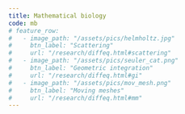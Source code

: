 ```yaml
---
title: Mathematical biology
code: mb
# feature_row:
#   - image_path: "/assets/pics/helmholtz.jpg" 
#     btn_label: "Scattering"
#     url: "/research/diffeq.html#scattering"
#   - image_path: "/assets/pics/seuler_cat.png" 
#     btn_label: "Geometric integration"
#     url: "/research/diffeq.html#gi"
#   - image_path: "/assets/pics/mov_mesh.png" 
#     btn_label: "Moving meshes"
#     url: "/research/diffeq.html#mm"
---
```

<!--{% include feature_row %}-->

<!-- <p>We have a long-standing and broad interest in the numerical analysis of differential equations.</p> -->
<!---->
<!-- <p class="notice--info" id="scattering"><strong>High-frequency scattering </strong> Our understanding of acoustic and electromagnetic wave scattering underpins technologies such as radar, sonar, telecommunications, ultrasound, and seismic imaging. Many of these applications require the accurate computation of high-frequency waves. However, standard numerical methods become increasingly expensive as the frequency increases, putting very high-frequency problems out of range of standard methods. Recent research in Bath has looked at ways to combat this, including the design of 'hybrid numerical-asymptotic methods', and novel preconditioners for use in conjunction with domain decomposition methods.</p> -->
<!---->
<!-- <p class="notice--info" id="gi"><strong>Geometric integration </strong> -->
<!-- The second image shows snapshots of the evolution of a cat shape under a Hamiltonian flow map. The map is symplectic and while the shape of the cat changes its area is preserved. To explore the delicate dynamics of such systems, it is necessary that such geometric features are preserved by the numerical approximation in order to respect the underlying physics. The group in Bath looks at developing general linear methods for Hamiltonian differential equations and adaptive numerical methods for capturing shocks and singularities in PDEs with conservation laws.</p> -->
<!---->
<!--  <p class="notice--info" id="gi"><strong>Moving-mesh methods </strong>  -->
<!-- Numerical methods for PDEs usually require the construction of a mesh on which the PDE is then discretised. However, if a fixed mesh is used during the computation then this can lead to poor resolution of the evolving features of the PDE and also the loss of important qualitative formation such as conservation and balance laws. This is a major problem in many areas of computation of the inherently multi-scale problems that arise in nature, a particular example being meteorology. Budd is actively working in the construction of moving meshes in 3D which progressively move mesh points to resolve emergent features. These have already proved very effective for a wide range of problems and are now used as part of a data assimilation calculation in the UK Met Office Operational Code. Much new work needs to be done to extend these methods to work on the whole sphere and to study the complex PDEs encountered in nature. Moving mesh methods are a lovely mix of differential geometry, dynamical systems theory and numerical analysis with major practical applications.</p> -->

